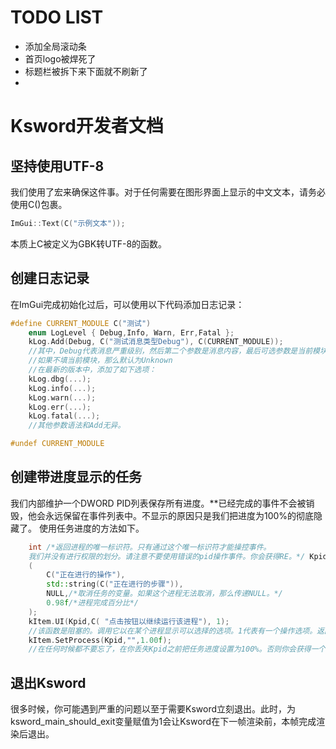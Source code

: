 # TODO LIST
- 添加全局滚动条
- 首页logo被焊死了
- 标题栏被拆下来下面就不刷新了
- 

# Ksword开发者文档
## 坚持使用UTF-8
我们使用了宏来确保这件事。对于任何需要在图形界面上显示的中文文本，请务必使用C()包裹。
```cpp
ImGui::Text(C("示例文本"));
```
本质上C被定义为GBK转UTF-8的函数。
## 创建日志记录
在ImGui完成初始化过后，可以使用以下代码添加日志记录：
```cpp
#define CURRENT_MODULE C("测试")
	enum LogLevel { Debug,Info, Warn, Err,Fatal };
    kLog.Add(Debug, C("测试消息类型Debug"), C(CURRENT_MODULE));
    //其中，Debug代表消息严重级别，然后第二个参数是消息内容，最后可选参数是当前模块名称。
    //如果不填当前模块，那么默认为Unknown
    //在最新的版本中，添加了如下选项：
    kLog.dbg(...);
    kLog.info(...);
    kLog.warn(...);
    kLog.err(...);
    kLog.fatal(...);
    //其他参数语法和Add无异。

#undef CURRENT_MODULE
```
## 创建带进度显示的任务
我们内部维护一个DWORD PID列表保存所有进度。**已经完成的事件不会被销毁，他会永远保留在事件列表中。不显示的原因只是我们把进度为100%的彻底隐藏了。
使用任务进度的方法如下。
```cpp
    int /*返回进程的唯一标识符。只有通过这个唯一标识符才能操控事件。
    我们并没有进行权限的划分。请注意不要使用错误的pid操作事件。你会获得RE。*/ Kpid = kItem.AddProcess
    (
    	C("正在进行的操作"),
        std::string(C("正在进行的步骤")),
        NULL,/*取消任务的变量。如果这个进程无法取消，那么传递NULL。*/
        0.98f/*进程完成百分比*/
    );
    kItem.UI(Kpid,C( "点击按钮以继续运行该进程"), 1);
    //该函数是阻塞的。调用它以在某个进程显示可以选择的选项。1代表有一个操作选项。返回值为从1开始的整数，表示选择的选项。如果用户没有点击，那么函数会无限等待。
    kItem.SetProcess(Kpid,"",1.00f);
    //在任何时候都不要忘了，在你丢失Kpid之前把任务进度设置为100%。否则你会获得一个始终无法结束的事件。
```
## 退出Ksword
很多时候，你可能遇到严重的问题以至于需要Ksword立刻退出。此时，为ksword_main_should_exit变量赋值为1会让Ksword在下一帧渲染前，本帧完成渲染后退出。